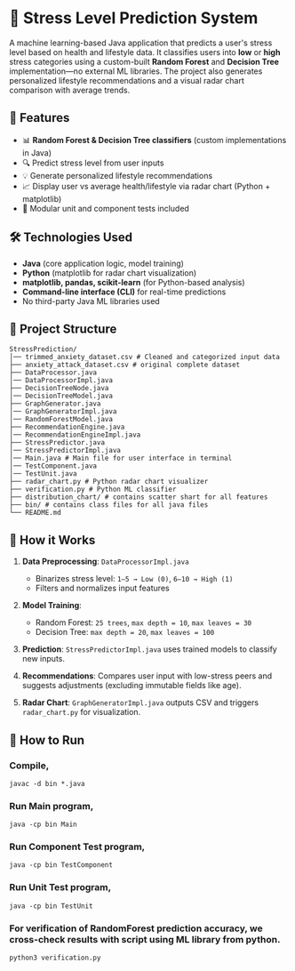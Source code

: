 # 🧠 Stress Level Prediction System

A machine learning-based Java application that predicts a user's stress level based on health and lifestyle data. It classifies users into **low** or **high** stress categories using a custom-built **Random Forest** and **Decision Tree** implementation—no external ML libraries. The project also generates personalized lifestyle recommendations and a visual radar chart comparison with average trends.


## 🚀 Features

- 📊 **Random Forest & Decision Tree classifiers** (custom implementations in Java)
- 🔍 Predict stress level from user inputs
- 💡 Generate personalized lifestyle recommendations
- 📈 Display user vs average health/lifestyle via radar chart (Python + matplotlib)
- 🧪 Modular unit and component tests included


## 🛠️ Technologies Used

- **Java** (core application logic, model training)
- **Python** (matplotlib for radar chart visualization)
- **matplotlib, pandas, scikit-learn** (for Python-based analysis)
- **Command-line interface (CLI)** for real-time predictions
- No third-party Java ML libraries used


## 📂 Project Structure
```
StressPrediction/
│── trimmed_anxiety_dataset.csv # Cleaned and categorized input data
├── anxiety_attack_dataset.csv # original complete dataset
├── DataProcessor.java 
│── DataProcessorImpl.java
├── DecisionTreeNode.java 
│── DecisionTreeModel.java
├── GraphGenerator.java 
│── GraphGeneratorImpl.java
│── RandomForestModel.java
├── RecommendationEngine.java 
│── RecommendationEngineImpl.java
├── StressPredictor.java 
│── StressPredictorImpl.java
│── Main.java # Main file for user interface in terminal 
│── TestComponent.java 
│── TestUnit.java
├── radar_chart.py # Python radar chart visualizer
├── verification.py # Python ML classifier
├── distribution_chart/ # contains scatter shart for all features
├── bin/ # contains class files for all java files
└── README.md
```

## 🧠 How it Works

1. **Data Preprocessing**: `DataProcessorImpl.java`
   - Binarizes stress level: `1–5 → Low (0)`, `6–10 → High (1)`
   - Filters and normalizes input features

2. **Model Training**:
   - Random Forest: `25 trees`, `max depth = 10`, `max leaves = 30`
   - Decision Tree: `max depth = 20`, `max leaves = 100`

3. **Prediction**: `StressPredictorImpl.java` uses trained models to classify new inputs.

4. **Recommendations**: Compares user input with low-stress peers and suggests adjustments (excluding immutable fields like age).

5. **Radar Chart**: `GraphGeneratorImpl.java` outputs CSV and triggers `radar_chart.py` for visualization.


## 🧪 How to Run

### Compile,
```javac -d bin *.java```

### Run Main program,
```java -cp bin Main```

### Run Component Test program,
```java -cp bin TestComponent```

### Run Unit Test program,
```java -cp bin TestUnit```

### For verification of RandomForest prediction accuracy, we cross-check results with script using ML library from python.
```python3 verification.py```

